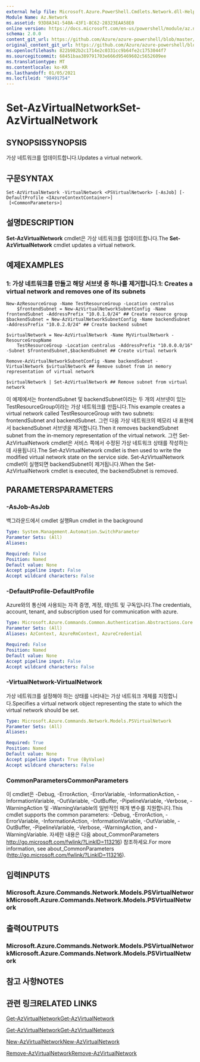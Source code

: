 ```yaml
---
external help file: Microsoft.Azure.PowerShell.Cmdlets.Network.dll-Help.xml
Module Name: Az.Network
ms.assetid: 93D8A341-540A-43F1-8C62-28323EAA58E0
online version: https://docs.microsoft.com/en-us/powershell/module/az.network/set-azvirtualnetwork
schema: 2.0.0
content_git_url: https://github.com/Azure/azure-powershell/blob/master/src/Network/Network/help/Set-AzVirtualNetwork.md
original_content_git_url: https://github.com/Azure/azure-powershell/blob/master/src/Network/Network/help/Set-AzVirtualNetwork.md
ms.openlocfilehash: 822b982b2c1714e2c0331cc9b64fe2c1753044f7
ms.sourcegitcommit: 68451baa389791703e666d95469602c5652609ee
ms.translationtype: MT
ms.contentlocale: ko-KR
ms.lasthandoff: 01/05/2021
ms.locfileid: "98491754"
---
```

# <span data-ttu-id="9c702-101">Set-AzVirtualNetwork</span><span class="sxs-lookup"><span data-stu-id="9c702-101">Set-AzVirtualNetwork</span></span>

## <span data-ttu-id="9c702-102">SYNOPSIS</span><span class="sxs-lookup"><span data-stu-id="9c702-102">SYNOPSIS</span></span>
<span data-ttu-id="9c702-103">가상 네트워크를 업데이트합니다.</span><span class="sxs-lookup"><span data-stu-id="9c702-103">Updates a virtual network.</span></span>

## <span data-ttu-id="9c702-104">구문</span><span class="sxs-lookup"><span data-stu-id="9c702-104">SYNTAX</span></span>

```
Set-AzVirtualNetwork -VirtualNetwork <PSVirtualNetwork> [-AsJob] [-DefaultProfile <IAzureContextContainer>]
 [<CommonParameters>]
```

## <span data-ttu-id="9c702-105">설명</span><span class="sxs-lookup"><span data-stu-id="9c702-105">DESCRIPTION</span></span>
<span data-ttu-id="9c702-106">**Set-AzVirtualNetwork** cmdlet은 가상 네트워크를 업데이트합니다.</span><span class="sxs-lookup"><span data-stu-id="9c702-106">The **Set-AzVirtualNetwork** cmdlet updates a virtual network.</span></span>

## <span data-ttu-id="9c702-107">예제</span><span class="sxs-lookup"><span data-stu-id="9c702-107">EXAMPLES</span></span>

### <span data-ttu-id="9c702-108">1: 가상 네트워크를 만들고 해당 서브넷 중 하나를 제거합니다.</span><span class="sxs-lookup"><span data-stu-id="9c702-108">1: Creates a virtual network and removes one of its subnets</span></span>
```
New-AzResourceGroup -Name TestResourceGroup -Location centralus
    $frontendSubnet = New-AzVirtualNetworkSubnetConfig -Name frontendSubnet -AddressPrefix "10.0.1.0/24" ## Create resource group
$backendSubnet = New-AzVirtualNetworkSubnetConfig -Name backendSubnet -AddressPrefix "10.0.2.0/24" ## Create backend subnet

$virtualNetwork = New-AzVirtualNetwork -Name MyVirtualNetwork -ResourceGroupName 
    TestResourceGroup -Location centralus -AddressPrefix "10.0.0.0/16" -Subnet $frontendSubnet,$backendSubnet ## Create virtual network

Remove-AzVirtualNetworkSubnetConfig -Name backendSubnet -VirtualNetwork $virtualNetwork ## Remove subnet from in memory representation of virtual network

$virtualNetwork | Set-AzVirtualNetwork ## Remove subnet from virtual network
```

<span data-ttu-id="9c702-109">이 예제에서는 frontendSubnet 및 backendSubnet이라는 두 개의 서브넷이 있는 TestResourceGroup이라는 가상 네트워크를 만듭니다.</span><span class="sxs-lookup"><span data-stu-id="9c702-109">This example creates a virtual network called TestResourceGroup with two subnets: frontendSubnet and backendSubnet.</span></span> <span data-ttu-id="9c702-110">그런 다음 가상 네트워크의 메모리 내 표현에서 backendSubnet 서브넷을 제거합니다.</span><span class="sxs-lookup"><span data-stu-id="9c702-110">Then it removes backendSubnet subnet from the in-memory representation of the virtual network.</span></span> <span data-ttu-id="9c702-111">그런 Set-AzVirtualNetwork cmdlet은 서비스 쪽에서 수정된 가상 네트워크 상태를 작성하는 데 사용됩니다.</span><span class="sxs-lookup"><span data-stu-id="9c702-111">The Set-AzVirtualNetwork cmdlet is then used to write the modified virtual network state on the service side.</span></span> <span data-ttu-id="9c702-112">Set-AzVirtualNetwork cmdlet이 실행되면 backendSubnet이 제거됩니다.</span><span class="sxs-lookup"><span data-stu-id="9c702-112">When the Set-AzVirtualNetwork cmdlet is executed, the backendSubnet is removed.</span></span>

## <span data-ttu-id="9c702-113">PARAMETERS</span><span class="sxs-lookup"><span data-stu-id="9c702-113">PARAMETERS</span></span>

### <span data-ttu-id="9c702-114">-AsJob</span><span class="sxs-lookup"><span data-stu-id="9c702-114">-AsJob</span></span>
<span data-ttu-id="9c702-115">백그라운드에서 cmdlet 실행</span><span class="sxs-lookup"><span data-stu-id="9c702-115">Run cmdlet in the background</span></span>

```yaml
Type: System.Management.Automation.SwitchParameter
Parameter Sets: (All)
Aliases:

Required: False
Position: Named
Default value: None
Accept pipeline input: False
Accept wildcard characters: False
```

### <span data-ttu-id="9c702-116">-DefaultProfile</span><span class="sxs-lookup"><span data-stu-id="9c702-116">-DefaultProfile</span></span>
<span data-ttu-id="9c702-117">Azure와의 통신에 사용되는 자격 증명, 계정, 테넌트 및 구독입니다.</span><span class="sxs-lookup"><span data-stu-id="9c702-117">The credentials, account, tenant, and subscription used for communication with azure.</span></span>

```yaml
Type: Microsoft.Azure.Commands.Common.Authentication.Abstractions.Core.IAzureContextContainer
Parameter Sets: (All)
Aliases: AzContext, AzureRmContext, AzureCredential

Required: False
Position: Named
Default value: None
Accept pipeline input: False
Accept wildcard characters: False
```

### <span data-ttu-id="9c702-118">-VirtualNetwork</span><span class="sxs-lookup"><span data-stu-id="9c702-118">-VirtualNetwork</span></span>
<span data-ttu-id="9c702-119">가상 네트워크를 설정해야 하는 상태를 나타내는 가상 네트워크 개체를 지정합니다.</span><span class="sxs-lookup"><span data-stu-id="9c702-119">Specifies a virtual network object representing the state to which the virtual network should be set.</span></span>

```yaml
Type: Microsoft.Azure.Commands.Network.Models.PSVirtualNetwork
Parameter Sets: (All)
Aliases:

Required: True
Position: Named
Default value: None
Accept pipeline input: True (ByValue)
Accept wildcard characters: False
```

### <span data-ttu-id="9c702-120">CommonParameters</span><span class="sxs-lookup"><span data-stu-id="9c702-120">CommonParameters</span></span>
<span data-ttu-id="9c702-121">이 cmdlet은 -Debug, -ErrorAction, -ErrorVariable, -InformationAction, -InformationVariable, -OutVariable, -OutBuffer, -PipelineVariable, -Verbose, -WarningAction 및 -WarningVariable의 일반적인 매개 변수를 지원합니다.</span><span class="sxs-lookup"><span data-stu-id="9c702-121">This cmdlet supports the common parameters: -Debug, -ErrorAction, -ErrorVariable, -InformationAction, -InformationVariable, -OutVariable, -OutBuffer, -PipelineVariable, -Verbose, -WarningAction, and -WarningVariable.</span></span> <span data-ttu-id="9c702-122">자세한 내용은 다음 about_CommonParameters http://go.microsoft.com/fwlink/?LinkID=113216) 참조하세요.</span><span class="sxs-lookup"><span data-stu-id="9c702-122">For more information, see about_CommonParameters (http://go.microsoft.com/fwlink/?LinkID=113216).</span></span>

## <span data-ttu-id="9c702-123">입력</span><span class="sxs-lookup"><span data-stu-id="9c702-123">INPUTS</span></span>

### <span data-ttu-id="9c702-124">Microsoft.Azure.Commands.Network.Models.PSVirtualNetwork</span><span class="sxs-lookup"><span data-stu-id="9c702-124">Microsoft.Azure.Commands.Network.Models.PSVirtualNetwork</span></span>

## <span data-ttu-id="9c702-125">출력</span><span class="sxs-lookup"><span data-stu-id="9c702-125">OUTPUTS</span></span>

### <span data-ttu-id="9c702-126">Microsoft.Azure.Commands.Network.Models.PSVirtualNetwork</span><span class="sxs-lookup"><span data-stu-id="9c702-126">Microsoft.Azure.Commands.Network.Models.PSVirtualNetwork</span></span>

## <span data-ttu-id="9c702-127">참고 사항</span><span class="sxs-lookup"><span data-stu-id="9c702-127">NOTES</span></span>

## <span data-ttu-id="9c702-128">관련 링크</span><span class="sxs-lookup"><span data-stu-id="9c702-128">RELATED LINKS</span></span>

[<span data-ttu-id="9c702-129">Get-AzVirtualNetwork</span><span class="sxs-lookup"><span data-stu-id="9c702-129">Get-AzVirtualNetwork</span></span>](./Get-AzVirtualNetwork.md)

[<span data-ttu-id="9c702-130">Get-AzVirtualNetwork</span><span class="sxs-lookup"><span data-stu-id="9c702-130">Get-AzVirtualNetwork</span></span>](./Get-AzVirtualNetwork.md)

[<span data-ttu-id="9c702-131">New-AzVirtualNetwork</span><span class="sxs-lookup"><span data-stu-id="9c702-131">New-AzVirtualNetwork</span></span>](./New-AzVirtualNetwork.md)

[<span data-ttu-id="9c702-132">Remove-AzVirtualNetwork</span><span class="sxs-lookup"><span data-stu-id="9c702-132">Remove-AzVirtualNetwork</span></span>](./Remove-AzVirtualNetwork.md)


